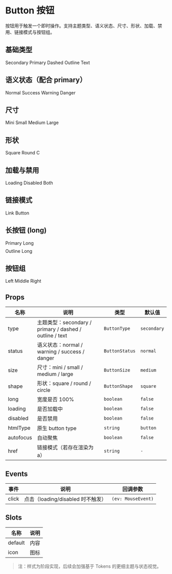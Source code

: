 # Button 按钮

按钮用于触发一个即时操作。支持主题类型、语义状态、尺寸、形状、加载、禁用、链接模式与按钮组。

## 基础类型

<Demo title="基础类型">
    <BuigButton type="secondary">Secondary</BuigButton>
    <BuigButton type="primary">Primary</BuigButton>
    <BuigButton type="dashed">Dashed</BuigButton>
    <BuigButton type="outline">Outline</BuigButton>
    <BuigButton type="text">Text</BuigButton>
</Demo>

## 语义状态（配合 primary）

<Demo title="语义状态">
<BuigButton type="primary" status="normal">Normal</BuigButton>
<BuigButton type="primary" status="success">Success</BuigButton>
<BuigButton type="primary" status="warning">Warning</BuigButton>
<BuigButton type="primary" status="danger">Danger</BuigButton>
</Demo>

## 尺寸

<Demo title="尺寸">
<BuigButton size="mini" type="primary">Mini</BuigButton>
<BuigButton size="small" type="primary">Small</BuigButton>
<BuigButton size="medium" type="primary">Medium</BuigButton>
<BuigButton size="large" type="primary">Large</BuigButton>
</Demo>

## 形状

<Demo title="形状">
<BuigButton shape="square" type="primary">Square</BuigButton>
<BuigButton shape="round" type="primary">Round</BuigButton>
<BuigButton shape="circle" type="primary" :long="false">C</BuigButton>
</Demo>

## 加载与禁用

<Demo title="加载与禁用">
<BuigButton loading type="primary">Loading</BuigButton>
<BuigButton disabled type="primary">Disabled</BuigButton>
<BuigButton loading disabled type="primary">Both</BuigButton>
</Demo>

## 链接模式

<Demo title="链接模式">
<BuigButton href="https://example.com" target="_blank" type="text">Link Button</BuigButton>
</Demo>

## 长按钮 (long)

<Demo title="长按钮 100%">
<div style="width:300px;display:flex;flex-direction:column;gap:8px;">
<BuigButton long type="primary">Primary Long</BuigButton>
<BuigButton long type="outline">Outline Long</BuigButton>
</div>
</Demo>

## 按钮组

<Demo title="按钮组">
<BuigButtonGroup type="primary" size="small">
	<BuigButton>Left</BuigButton>
	<BuigButton>Middle</BuigButton>
	<BuigButton>Right</BuigButton>
</BuigButtonGroup>
</Demo>

## Props

| 名称      | 说明                                                    | 类型           | 默认值      |
| --------- | ------------------------------------------------------- | -------------- | ----------- |
| type      | 主题类型：secondary / primary / dashed / outline / text | `ButtonType`   | `secondary` |
| status    | 语义状态：normal / warning / success / danger           | `ButtonStatus` | `normal`    |
| size      | 尺寸：mini / small / medium / large                     | `ButtonSize`   | `medium`    |
| shape     | 形状：square / round / circle                           | `ButtonShape`  | `square`    |
| long      | 宽度是否 100%                                           | `boolean`      | `false`     |
| loading   | 是否加载中                                              | `boolean`      | `false`     |
| disabled  | 是否禁用                                                | `boolean`      | `false`     |
| htmlType  | 原生 button type                                        | `string`       | `button`    |
| autofocus | 自动聚焦                                                | `boolean`      | `false`     |
| href      | 链接模式（若存在渲染为 a）                              | `string`       | `-`         |

## Events

| 事件  | 说明                              | 回调参数           |
| ----- | --------------------------------- | ------------------ |
| click | 点击（loading/disabled 时不触发） | `(ev: MouseEvent)` |

## Slots

| 名称    | 说明 |
| ------- | ---- |
| default | 内容 |
| icon    | 图标 |

> 注：样式为阶段实现，后续会加强基于 Tokens 的更细主题与状态视觉。
